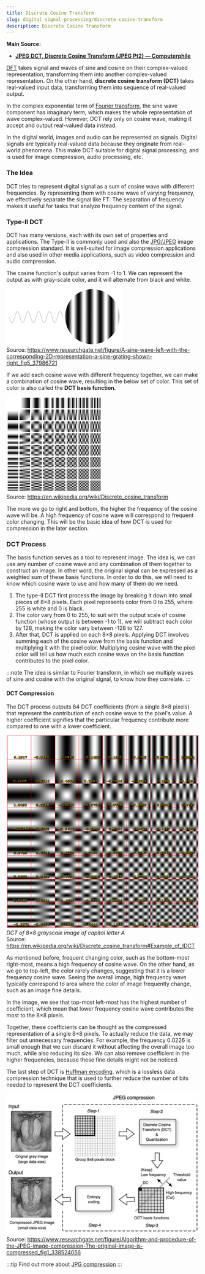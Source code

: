 ```yaml
---
title: Discrete Cosine Transform
slug: digital-signal-processing/discrete-cosine-transform
description: Discrete Cosine Transform
---
```


**Main Source:**

- **[JPEG DCT, Discrete Cosine Transform (JPEG Pt2) — Computerphile](https://youtu.be/Q2aEzeMDHMA)**

[DFT](/digital-signal-processing/discrete-fourier-transform) takes signal and waves of sine and cosine on their complex-valued representation, transforming them into another complex-valued representation. On the other hand, **discrete cosine transform (DCT)** takes real-valued input data, transforming them into sequence of real-valued output.

In the complex exponential term of [Fourier transform](/digital-signal-processing/fourier-transform), the sine wave component has imaginary term, which makes the whole representation of wave complex-valued. However, DCT rely only on cosine wave, making it accept and output real-valued data instead.

In the digital world, images and audio can be represented as signals. Digital signals are typically real-valued data because they originate from real-world phenomena. This make DCT suitable for digital signal processing, and is used for image compression, audio processing, etc.

### The Idea

DCT tries to represent digital signal as a sum of cosine wave with different frequencies. By representing them with cosine wave of varying frequency, we effectively separate the signal like FT. The separation of frequency makes it useful for tasks that analyze frequency content of the signal.

### Type-II DCT

DCT has many versions, each with its own set of properties and applications. The Type-II is commonly used and also the [JPG/JPEG](/digital-media-processing/jpg-jpeg) image compression standard. It is well-suited for image compression applications and also used in other media applications, such as video compression and audio compression.

The cosine function's output varies from -1 to 1. We can represent the output as with gray-scale color, and it will alternate from black and white.

![A sine wave with output of -1 represented in black color while output of 1 represented in the white color](./dct-output.png)  
Source: https://www.researchgate.net/figure/A-sine-wave-left-with-the-corresponding-2D-representation-a-sine-grating-shown-right_fig5_37986721

If we add each cosine wave with different frequency together, we can make a combination of cosine wave, resulting in the below set of color. This set of color is also called the **DCT basis function**.

![DCT basis function showing combination of cosine wave frequency with the corresponding output](./dct-grid.png)  
Source: https://en.wikipedia.org/wiki/Discrete_cosine_transform

The more we go to right and bottom, the higher the frequency of the cosine wave will be. A high frequency of cosine wave will correspond to frequent color changing. This will be the basic idea of how DCT is used for compression in the later section.

### DCT Process

The basis function serves as a tool to represent image. The idea is, we can use any number of cosine wave and any combination of them together to construct an image. In other word, the original signal can be expressed as a weighted sum of these basis functions. In order to do this, we will need to know which cosine wave to use and how many of them do we need.

1. The type-II DCT first process the image by breaking it down into small pieces of 8×8 pixels. Each pixel represents color from 0 to 255, where 255 is white and 0 is black.
2. The color vary from 0 to 255, to suit with the output scale of cosine function (whose output is between -1 to 1), we will subtract each color by 128, making the color vary between -128 to 127.
3. After that, DCT is applied on each 8×8 pixels. Applying DCT involves summing each of the cosine wave from the basis function and multiplying it with the pixel color. Multiplying cosine wave with the pixel color will tell us how much each cosine wave on the basis function contributes to the pixel color.

:::note
The idea is similar to Fourier transform, in which we multiply waves of sine and cosine with the original signal, to know how they correlate.
:::

#### DCT Compression

The DCT process outputs 64 DCT coefficients (from a single 8×8 pixels) that represent the contribution of each cosine wave to the pixel's value. A higher coefficient signifies that the particular frequency contribute more compared to one with a lower coefficient.

![DCT coefficients](./dct-coefficients.png)  
_DCT of 8×8 grayscale image of capital letter A_  
Source: https://en.wikipedia.org/wiki/Discrete_cosine_transform#Example_of_IDCT

As mentioned before, frequent changing color, such as the bottom-most right-most, means a high frequency of cosine wave. On the other hand, as we go to top-left, the color rarely changes, suggesting that it is a lower frequency cosine wave. Seeing the overall image, high frequency wave typically correspond to area where the color of image frequently change, such as an image fine details.

In the image, we see that top-most left-most has the highest number of coefficient, which mean that lower frequency cosine wave contributes the most to the 8×8 pixels.

Together, these coefficients can be thought as the compressed representation of a single 8×8 pixels. To actually reduce the data, we may filter out unnecessary frequencies. For example, the frequency 0.0226 is small enough that we can discard it without affecting the overall image too much, while also reducing its size. We can also remove coefficient in the higher frequencies, because these fine details might not be noticed.

The last step of DCT is [Huffman encoding](/digital-signal-processing/compression#huffman-encoding), which is a lossless data compression technique that is used to further reduce the number of bits needed to represent the DCT coefficients.

![The process of DCT compression](./dct-compression.png)  
Source: https://www.researchgate.net/figure/Algorithm-and-procedure-of-the-JPEG-image-compression-The-original-image-is-compressed_fig1_338524056

:::tip
Find out more about [JPG compression](/digital-media-processing/jpg-jpeg)
:::
